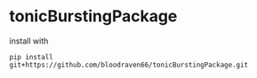 # tonicBurstingPackage

install with
```
pip install git+https://github.com/bloodraven66/tonicBurstingPackage.git
```
